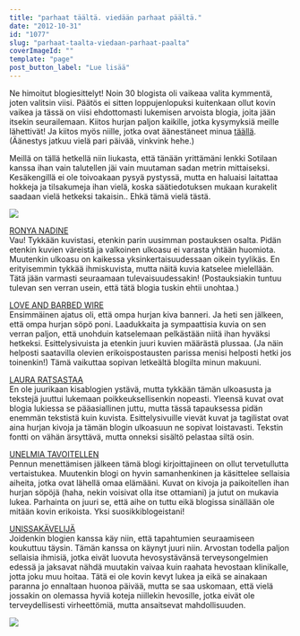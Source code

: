 ```yaml
---
title: "parhaat täältä. viedään parhaat päältä."
date: "2012-10-31"
id: "1077"
slug: "parhaat-taalta-viedaan-parhaat-paalta"
coverImageId: ""
template: "page"
post_button_label: "Lue lisää"
---
```


Ne himoitut blogiesittelyt! Noin 30 blogista oli vaikeaa valita kymmentä, joten valitsin viisi. Päätös ei sitten loppujenlopuksi kuitenkaan ollut kovin vaikea ja tässä on viisi ehdottomasti lukemisen arvoista blogia, joita jään itsekin seurailemaan. Kiitos hurjan paljon kaikille, jotka kysymyksiä meille lähettivät! Ja kiitos myös niille, jotka ovat äänestäneet minua [täällä](http://sandynjahasenelamaa.blogspot.fi/). (Äänestys jatkuu vielä pari päivää, vinkvink hehe.)  
  
Meillä on tällä hetkellä niin liukasta, että tänään yrittämäni lenkki Sotilaan kanssa ihan vain talutellen jäi vain muutaman sadan metrin mittaiseksi. Kesäkengillä ei ole toivoakaan pysyä pystyssä, mutta en haluaisi laitattaa hokkeja ja tilsakumeja ihan vielä, koska säätiedotuksen mukaan kurakelit saadaan vielä hetkeksi takaisin.. Ehkä tämä vielä tästä.  
  

[![](/images/IMG_0032.JPG)](http://2.bp.blogspot.com/-x7M2lKd7qo8/UJGGtjzInhI/AAAAAAAACCQ/BtphPSrNn1s/s1600/IMG_0032.JPG)

  
[RONYA NADINE](http://ronyanadine.blogspot.fi/)  
Vau! Tykkään kuvistasi, etenkin parin uusimman postauksen osalta. Pidän etenkin kuvien väreistä ja valkoinen ulkoasu ei varasta yhtään huomiota. Muutenkin ulkoasu on kaikessa yksinkertaisuudessaan oikein tyylikäs. En erityisemmin tykkää ihmiskuvista, mutta näitä kuvia katselee mielellään. Tätä jään varmasti seuraamaan tulevaisuudessakin! (Postauksiakin tuntuu tulevan sen verran usein, että tätä blogia tuskin ehtii unohtaa.)  
  
[LOVE AND BARBED WIRE](http://natiainen-loveandbarbedwire.blogspot.fi/)  
Ensimmäinen ajatus oli, että ompa hurjan kiva banneri. Ja heti sen jälkeen, että ompa hurjan söpö poni. Laadukkaita ja sympaattisia kuvia on sen verran paljon, että unohduin katselemaan pelkästään niitä ihan hyväksi hetkeksi. Esittelysivuista ja etenkin juuri kuvien määrästä plussaa. (Ja näin helposti saatavilla olevien erikoispostausten parissa menisi helposti hetki jos toinenkin!) Tämä vaikuttaa sopivan letkeältä blogilta minun makuuni.  
  
[LAURA RATSASTAA](http://lauraratsastaa.blogspot.fi/)  
En ole juurikaan kisablogien ystävä, mutta tykkään tämän ulkoasusta ja tekstejä juuttui lukemaan poikkeuksellisenkin nopeasti. Yleensä kuvat ovat blogia lukiessa se pääasiallinen juttu, mutta tässä tapauksessa pidän enemmän tekstistä kuin kuvista. Esittelysivuille vievät kuvat ja tagilistat ovat aina hurjan kivoja ja tämän blogin ulkoasuun ne sopivat loistavasti. Tekstin fontti on vähän ärsyttävä, mutta onneksi sisältö pelastaa siltä osin.  
  
[UNELMIA TAVOITELLEN](http://everyonehasdream.blogspot.fi/)  
Pennun menettämisen jälkeen tämä blogi kirjoittajineen on ollut tervetullutta vertaistukea. Muutenkin blogi on hyvin samanhenkinen ja käsittelee sellaisia aiheita, jotka ovat lähellä omaa elämääni. Kuvat on kivoja ja paikoitellen ihan hurjan söpöjä (haha, nekin voisivat olla itse ottamiani) ja jutut on mukavia lukea. Parhainta on juuri se, että aihe on tuttu eikä blogissa sinällään ole mitään kovin erikoista. Yksi suosikkiblogeistani!  
  
[UNISSAKÄVELIJÄ](http://m-pikkujuttuja.blogspot.fi/)  
Joidenkin blogien kanssa käy niin, että tapahtumien seuraamiseen koukuttuu täysin. Tämän kanssa on käynyt juuri niin. Arvostan todella paljon sellaisia ihmisiä, jotka eivät luovuta hevosystävänsä terveysongelmien edessä ja jaksavat nähdä muutakin vaivaa kuin raahata hevostaan klinikalle, jotta joku muu hoitaa. Tätä ei ole kovin kevyt lukea ja eikä se ainakaan paranna jo ennaltaan huonoa päivää, mutta se saa uskomaan, että vielä jossakin on olemassa hyviä koteja niillekin hevosille, jotka eivät ole terveydellisesti virheettömiä, mutta ansaitsevat mahdollisuuden.  
  

[![](/images/ak.png)](http://1.bp.blogspot.com/-yb9Dw9e1r_c/UJGGubMvumI/AAAAAAAACCY/IUQ8ZIlOeMU/s1600/ak.png)
